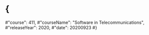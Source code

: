 # {
#"course": 411,
#"courseName": "Software in Telecommunications",
#"releaseYear": 2020,
#"date": 20200923
#}
